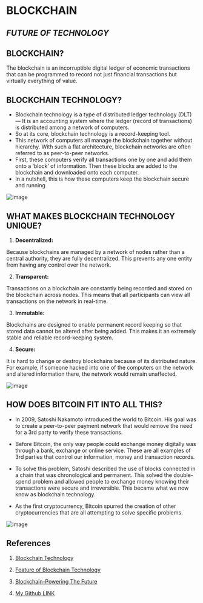 # BLOCKCHAIN

## *FUTURE OF TECHNOLOGY*


## BLOCKCHAIN?

The blockchain is an incorruptible digital ledger of economic transactions that can be programmed to record not just financial transactions but virtually everything of value.

## BLOCKCHAIN TECHNOLOGY?

- Blockchain technology is a type of distributed ledger technology (DLT) — It is an accounting system where the ledger (record of transactions) is distributed among a network of computers.
- So at its core, blockchain technology is a record-keeping tool.
- This network of computers all manage the blockchain together without hierarchy. With such a flat architecture, blockchain networks are often referred to as peer-to-peer networks.
- First, these computers verify all transactions one by one and add them onto a ‘block’ of information. Then these blocks are added to the blockchain and downloaded onto each computer. 
- In a nutshell, this is how these computers keep the blockchain secure and running


![image](https://101blockchains.com/wp-content/uploads/2018/07/How_Does_a_Blockchain_work-1078x516.jpg)


## WHAT MAKES BLOCKCHAIN TECHNOLOGY UNIQUE?

1. **Decentralized:**

Because blockchains are managed by a network of nodes rather than a central authority, they are fully decentralized. This prevents any one entity from having any control over the network.

2. **Transparent:**

Transactions on a blockchain are constantly being recorded and stored on the blockchain across nodes. This means that all participants can view all transactions on the network in real-time.

 3. **Immutable:**

Blockchains are designed to enable permanent record keeping so that stored data cannot be altered after being added. This makes it an extremely stable and reliable record-keeping system.

4. **Secure:** 

It is hard to change or destroy blockchains because of its distributed nature. For example, if someone hacked into one of the computers on the network and altered information there, the network would remain unaffected.


![image](https://101blockchains.com/wp-content/uploads/2018/05/Key-Blockchain-Features.png)


## HOW DOES BITCOIN FIT INTO ALL THIS?

- In 2009, Satoshi Nakamoto introduced the world to Bitcoin. His goal was to create a peer-to-peer payment network that would remove the need for a 3rd party to verify these transactions.

- Before Bitcoin, the only way people could exchange money digitally was through a bank, exchange or online service. These are all examples of 3rd parties that control our information, money and transaction records.

- To solve this problem, Satoshi described the use of blocks connected in a chain that was chronological and permanent. This solved the double-spend problem and allowed people to exchange money knowing their transactions were secure and irreversible. This became what we now know as blockchain technology.

- As the first cryptocurrency, Bitcoin spurred the creation of other cryptocurrencies that are all attempting to solve specific problems.

![image](https://www.visualcapitalist.com/wp-content/uploads/2018/09/blockchain-share.png)


## References

1. [Blockchain Technology](https://101blockchains.com/wp-content/uploads/2018/05/Key-Blockchain-Features.png)

2. [Feature of Blockchain Technology](https://101blockchains.com/wp-content/uploads/2018/05/Key-Blockchain-Features.png)

3. [Blockchain-Powering The Future](https://101blockchains.com/wp-content/uploads/2018/05/Key-Blockchain-Features.png)

4. [My Github LINK](https://github.com/sushmachanati)








